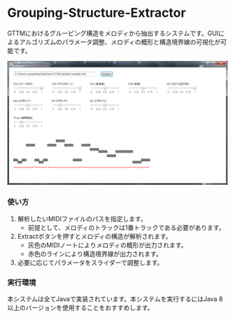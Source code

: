 # Grouping-Structure-Extractor
GTTMにおけるグルーピング構造をメロディから抽出するシステムです。GUIによるアルゴリズムのパラメータ調整、メロディの概形と構造境界線の可視化が可能です。

<img src="https://github.com/Shun40/Grouping-Structure-Extractor/blob/master/img/20170804_SS.png" width="600">

### 使い方
1. 解析したいMIDIファイルのパスを指定します。
    + 前提として、メロディのトラックは1番トラックである必要があります。
2. Extractボタンを押すとメロディの構造が解析されます。
    + 灰色のMIDIノートによりメロディの概形が出力されます。
    + 赤色のラインにより構造境界線が出力されます。
3. 必要に応じてパラメータをスライダーで調整します。

### 実行環境
本システムは全てJavaで実装されています。本システムを実行するにはJava 8以上のバージョンを使用することをおすすめします。
